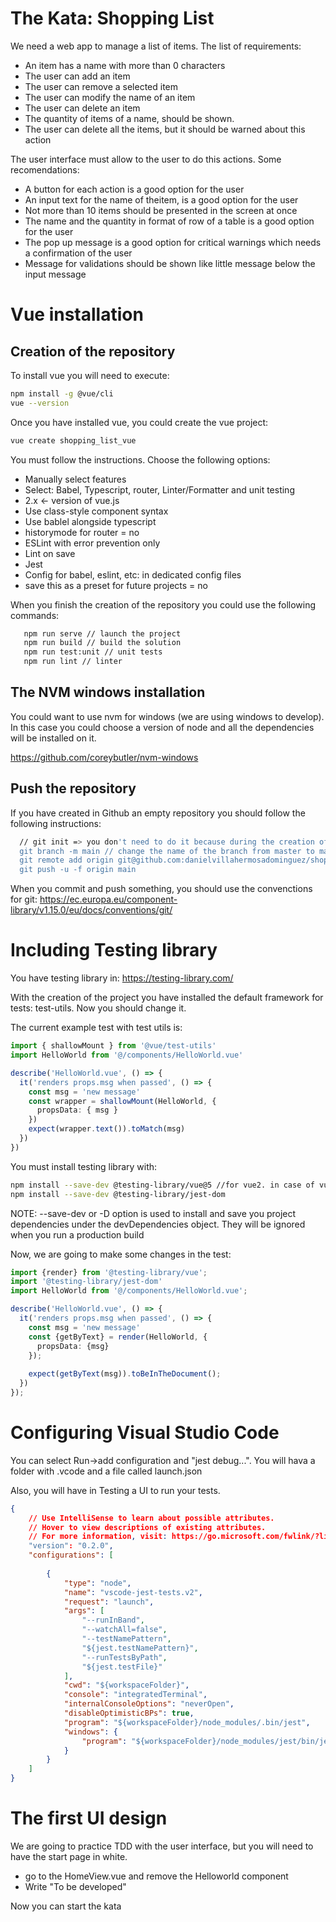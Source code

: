 # The Kata: Shopping List

We need a web app to manage a list of items. The list of requirements:
* An item has a name with more than 0 characters
* The user can add an item
* The user can remove a selected item
* The user can modify the name of an item
* The user can delete an item
* The quantity of items of a name, should be shown.
* The user can delete all the items, but it should be warned about this action

The user interface must allow to the user to do this actions. Some recomendations:
* A button for each action is a good option for the user
* An input text for the name of theitem, is a good option for the user
* Not more than 10 items should be presented in the screen at once
* The name and the quantity in format of row of a table is a good option for the user
* The pop up message is a good option for critical warnings which needs a confirmation of the user
* Message for validations should be shown like little message below the input message 

# Vue installation

## Creation of the repository
To install vue you will need to execute:

``` bash
npm install -g @vue/cli
vue --version
```

Once you have installed vue, you could create the vue project:

``` bash
vue create shopping_list_vue
```
You must follow the instructions. Choose the following options:
* Manually select features
* Select: Babel, Typescript, router, Linter/Formatter and unit testing
* 2.x <- version of vue.js
* Use class-style component syntax
* Use bablel alongside typescript
* historymode for router = no
* ESLint with error prevention only
* Lint on save
* Jest
* Config for babel, eslint, etc: in dedicated config files
* save this as a preset for future projects = no

When you finish the creation of the repository you could use the following commands:
 
 ``` bash
    npm run serve // launch the project
    npm run build // build the solution
    npm run test:unit // unit tests
    npm run lint // linter
 ```
## The NVM windows installation

You could want to use nvm for windows (we are using windows to develop). In this case you could choose a version of node and all the dependencies will be 
installed on it.

https://github.com/coreybutler/nvm-windows


 ## Push the repository
 If you have created in Github an empty repository you should follow the following instructions:
 ``` bash
   // git init => you don't need to do it because during the creation of the vue repository, this includes this step
   git branch -m main // change the name of the branch from master to main
   git remote add origin git@github.com:danielvillahermosadominguez/shopping_list_vue.git
   git push -u -f origin main
```
When you commit and push something, you should use the convenctions for git:
https://ec.europa.eu/component-library/v1.15.0/eu/docs/conventions/git/

# Including Testing library

You have testing library in: https://testing-library.com/

With the creation of the project you have installed the default framework for tests: test-utils. Now you should change it.

The current example test with test utils is:
``` ts
import { shallowMount } from '@vue/test-utils'
import HelloWorld from '@/components/HelloWorld.vue'

describe('HelloWorld.vue', () => {
  it('renders props.msg when passed', () => {
    const msg = 'new message'
    const wrapper = shallowMount(HelloWorld, {
      propsData: { msg }
    })
    expect(wrapper.text()).toMatch(msg)
  })
})
```

You must install testing library with:

``` bash
npm install --save-dev @testing-library/vue@5 //for vue2. in case of vue2
npm install --save-dev @testing-library/jest-dom

```

NOTE: --save-dev or -D option is used to install and save you project dependencies under the devDependencies object. They will be ignored when you run a production build

Now, we are going to make some changes in the test:
``` ts
import {render} from '@testing-library/vue';
import '@testing-library/jest-dom'
import HelloWorld from '@/components/HelloWorld.vue';

describe('HelloWorld.vue', () => {
  it('renders props.msg when passed', () => {
    const msg = 'new message'
    const {getByText} = render(HelloWorld, {
      propsData: {msg}
    });
    
    expect(getByText(msg)).toBeInTheDocument();
  })
});
```

# Configuring Visual Studio Code

You can select Run->add configuration and "jest debug...". You will hava a folder with .vcode and a file called launch.json

Also, you will have in Testing a UI to run your tests.

``` json
{
    // Use IntelliSense to learn about possible attributes.
    // Hover to view descriptions of existing attributes.
    // For more information, visit: https://go.microsoft.com/fwlink/?linkid=830387
    "version": "0.2.0",
    "configurations": [
        
        {
            "type": "node",
            "name": "vscode-jest-tests.v2",
            "request": "launch",
            "args": [
                "--runInBand",
                "--watchAll=false",
                "--testNamePattern",
                "${jest.testNamePattern}",
                "--runTestsByPath",
                "${jest.testFile}"
            ],
            "cwd": "${workspaceFolder}",
            "console": "integratedTerminal",
            "internalConsoleOptions": "neverOpen",
            "disableOptimisticBPs": true,
            "program": "${workspaceFolder}/node_modules/.bin/jest",
            "windows": {
                "program": "${workspaceFolder}/node_modules/jest/bin/jest"
            }
        }
    ]
}
```

# The first UI design

We are going to practice TDD with the user interface, but you will need to have the start page in white.

* go to the HomeView.vue and remove the Helloworld component
* Write "To be developed"

Now you can start the kata
